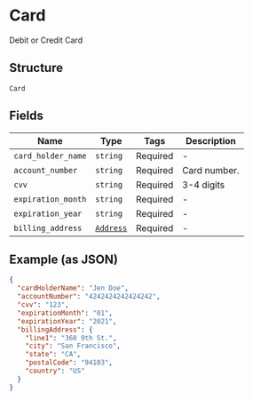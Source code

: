 
# Card

Debit or Credit Card

## Structure

`Card`

## Fields

| Name | Type | Tags | Description |
|  --- | --- | --- | --- |
| `card_holder_name` | `string` | Required | - |
| `account_number` | `string` | Required | Card number. |
| `cvv` | `string` | Required | 3-4 digits |
| `expiration_month` | `string` | Required | - |
| `expiration_year` | `string` | Required | - |
| `billing_address` | [`Address`](/doc/models/address.md) | Required | - |

## Example (as JSON)

```json
{
  "cardHolderName": "Jen Doe",
  "accountNumber": "4242424242424242",
  "cvv": "123",
  "expirationMonth": "01",
  "expirationYear": "2021",
  "billingAddress": {
    "line1": "360 9th St.",
    "city": "San Francisco",
    "state": "CA",
    "postalCode": "94103",
    "country": "US"
  }
}
```


